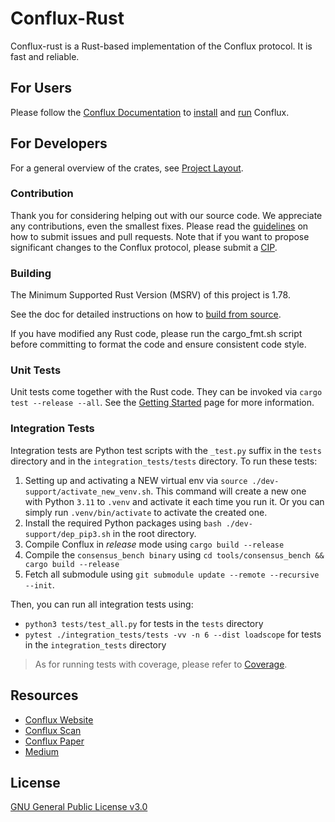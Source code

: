 # Conflux-Rust

Conflux-rust is a Rust-based implementation of the Conflux protocol. It is fast and
reliable.

## For Users

Please follow the [Conflux Documentation](https://doc.confluxnetwork.org/docs/category/run-a-node) to [install](https://doc.confluxnetwork.org/docs/general/run-a-node/advanced-topics/downloading-conflux-client) and [run](https://doc.confluxnetwork.org/docs/general/run-a-node/) Conflux.

## For Developers

For a general overview of the crates, see [Project Layout](./docs/repo/layout.md).

### Contribution

Thank you for considering helping out with our source code. We appreciate any
contributions, even the smallest fixes. Please read the
[guidelines](https://github.com/Conflux-Chain/conflux-rust/blob/master/CONTRIBUTING.md)
on how to submit issues and pull requests. Note that if you want to propose
significant changes to the Conflux protocol, please submit a
[CIP](https://github.com/Conflux-Chain/CIPs).

### Building

The Minimum Supported Rust Version (MSRV) of this project is 1.78.

See the doc for detailed instructions on how to [build from source](./docs/build-from-source.md).

If you have modified any Rust code, please run the cargo_fmt.sh script before committing to format the code and ensure consistent code style.

### Unit Tests

Unit tests come together with the Rust code. They can be invoked via `cargo test --release --all`. See the
[Getting Started](https://doc.confluxnetwork.org/docs/general/run-a-node/)
page for more information.

### Integration Tests

Integration tests are Python test scripts with the `_test.py` suffix in the `tests` directory and in the `integration_tests/tests` directory.
To run these tests:

1. Setting up and activating a NEW virtual env via `source ./dev-support/activate_new_venv.sh`. This command will create a new one with Python `3.11` to `.venv` and activate it each time you run it. Or you can simply run `.venv/bin/activate` to activate the created one.
2. Install the required Python packages using `bash ./dev-support/dep_pip3.sh` in the root directory.
3. Compile Conflux in _release_ mode using `cargo build --release`
4. Compile the `consensus_bench binary` using `cd tools/consensus_bench && cargo build --release`
5. Fetch all submodule using `git submodule update --remote --recursive --init`.

Then, you can run all integration tests using:

- `python3 tests/test_all.py` for tests in the `tests` directory
- `pytest ./integration_tests/tests -vv -n 6 --dist loadscope` for tests in the `integration_tests` directory

> As for running tests with coverage, please refer to [Coverage](./docs/coverage.md).

## Resources

- [Conflux Website](https://www.confluxnetwork.org/)
- [Conflux Scan](https://www.confluxscan.org/)
- [Conflux Paper](https://arxiv.org/abs/1805.03870)
- [Medium](https://medium.com/@ConfluxNetwork)

## License

[GNU General Public License v3.0](https://github.com/Conflux-Chain/conflux-rust/blob/master/LICENSE)
